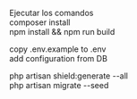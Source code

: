 Ejecutar los comandos <br/>
composer install<br/>
npm install && npm run build<br/>

copy .env.example to .env <br/>
add configuration from DB<br/>

php artisan shield:generate --all<br/>
php artisan migrate --seed<br/>
